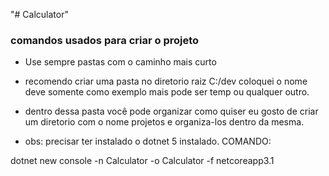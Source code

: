 "# Calculator" 
### comandos usados para criar o projeto

* Use sempre pastas com o caminho mais curto 
* recomendo criar uma pasta no diretorio raiz C:/dev coloquei o nome deve somente como exemplo mais pode ser temp ou qualquer outro.
* dentro dessa pasta você pode organizar como quiser eu gosto de criar um diretorio com o nome projetos e organiza-los dentro da mesma.

* obs: precisar ter instalado o dotnet 5 instalado.
COMANDO:

dotnet new console -n Calculator -o Calculator -f netcoreapp3.1
